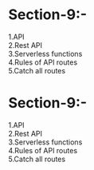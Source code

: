 # Section-9:-
1.API<br>
2.Rest API<br>
3.Serverless functions<br>
4.Rules of API routes<br>
5.Catch all routes<br>

# Section-9:-
1.API<br>
2.Rest API<br>
3.Serverless functions<br>
4.Rules of API routes<br>
5.Catch all routes<br>


